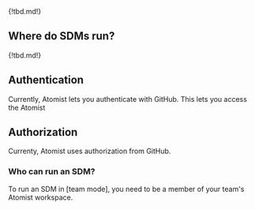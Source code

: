 {!tbd.md!}

## Where do SDMs run?

{!tbd.md!}

## Authentication

Currently, Atomist lets you authenticate with GitHub.
This lets you access the Atomist 

## Authorization



Currenty, Atomist uses authorization from GitHub.

### Who can run an SDM?

To run an SDM in [team mode], you need to be a member of your team's Atomist workspace.


